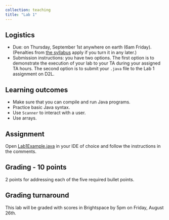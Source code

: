 ```yaml
---
collection: teaching
title: "Lab 1"
---
```


## Logistics
* Due: on Thursday, September 1st  anywhere on earth (6am Friday). (Penalties from [the
	syllabus](https://lgw2.github.io/teaching/csci132-fall-2022/syllabus/)
	apply if you turn it in any later.)
* Submission instructions: you have two options. The first option is to
	demonstrate the execution of your lab to your TA during your assigned TA
	hours. The second option is to submit your `.java` file to the Lab 1
	assignment on D2L.


## Learning outcomes
* Make sure that you can compile and run Java programs.
* Practice basic Java syntax.
* Use `Scanner` to interact with a user.
* Use arrays.

## Assignment

Open [Lab1Example.java](https://lgw2.github.io/teaching/csci132-fall-2022/labs/Lab1Example.java) in your IDE of choice and follow the instructions in
the comments.

## Grading - 10 points
2 points for addressing each of the five required bullet points.

## Grading turnaround
This lab will be graded with scores in Brightspace by 5pm on Friday, August
26th.
